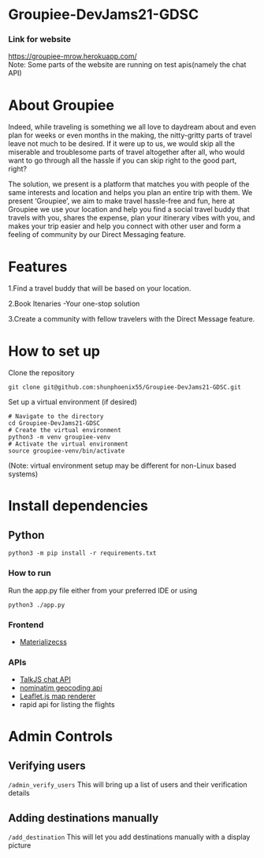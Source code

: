 # Groupiee-DevJams21-GDSC
### Link for website
https://groupiee-mrow.herokuapp.com/ <br>
Note: Some parts of the website are running on test apis(namely the chat API)

# About Groupiee

Indeed, while traveling is something we all love to daydream about and even plan for weeks or even months in the making, the nitty-gritty parts of travel leave not much to be desired. If it were up to us, we would skip all the miserable and troublesome parts of travel altogether after all, who would want to go through all the hassle if you can skip right to the good part, right?

The solution, we present is a platform that matches you with people of the same interests and location and helps you plan an entire trip with them. We present ‘Groupiee’, we aim to make travel hassle-free and fun, here at Groupiee we use your location and help you find a social travel buddy that travels with you, shares the expense, plan your itinerary vibes with you, and makes your trip easier and help you connect with other user and form a feeling of community by our Direct Messaging feature.

# Features 
1.Find a travel buddy that will be based on your location.


2.Book Itenaries -Your one-stop solution


3.Create a community with fellow travelers with the Direct Message feature.

# How to set up
Clone the repository
```
git clone git@github.com:shunphoenix55/Groupiee-DevJams21-GDSC.git
```

Set up a virtual environment (if desired)
```
# Navigate to the directory
cd Groupiee-DevJams21-GDSC
# Create the virtual environment
python3 -m venv groupiee-venv
# Activate the virtual environment
source groupiee-venv/bin/activate
```
(Note: virtual environment setup may be different for non-Linux based systems)

# Install dependencies
## Python
```
python3 -m pip install -r requirements.txt
```
### How to run
Run the app.py file either from your preferred IDE or using
```
python3 ./app.py
```
### Frontend
- [Materializecss](https://materializecss.com/)

### APIs
- [TalkJS chat API](https://talkjs.com/)
- [nominatim geocoding api](https://nominatim.org/release-docs/latest/api/Search/)
- [Leaflet.js map renderer](https://leafletjs.com/)
- rapid api for listing the flights

# Admin Controls

## Verifying users
`/admin_verify_users`
This will bring up a list of users and their verification details
## Adding destinations manually
`/add_destination`
This will let you add destinations manually with a display picture

